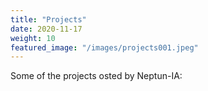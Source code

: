 ```yaml
---
title: "Projects"
date: 2020-11-17
weight: 10
featured_image: "/images/projects001.jpeg"
---
```


Some of the projects osted by Neptun-IA:
